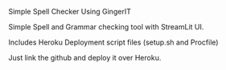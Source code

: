 Simple Spell Checker Using GingerIT

Simple Spell and Grammar checking tool with StreamLit UI.

Includes Heroku Deployment script files (setup.sh and Procfile)

Just link the github and deploy it over Heroku.